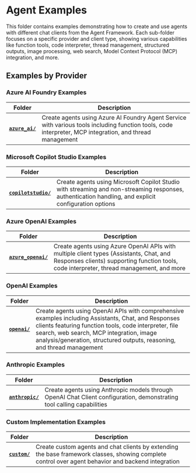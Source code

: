 # Agent Examples

This folder contains examples demonstrating how to create and use agents with different chat clients from the Agent Framework. Each sub-folder focuses on a specific provider and client type, showing various capabilities like function tools, code interpreter, thread management, structured outputs, image processing, web search, Model Context Protocol (MCP) integration, and more.

## Examples by Provider

### Azure AI Foundry Examples

| Folder | Description |
|--------|-------------|
| **[`azure_ai/`](azure_ai/)** | Create agents using Azure AI Foundry Agent Service with various tools including function tools, code interpreter, MCP integration, and thread management |

### Microsoft Copilot Studio Examples

| Folder | Description |
|--------|-------------|
| **[`copilotstudio/`](copilotstudio/)** | Create agents using Microsoft Copilot Studio with streaming and non-streaming responses, authentication handling, and explicit configuration options |

### Azure OpenAI Examples

| Folder | Description |
|--------|-------------|
| **[`azure_openai/`](azure_openai/)** | Create agents using Azure OpenAI APIs with multiple client types (Assistants, Chat, and Responses clients) supporting function tools, code interpreter, thread management, and more |

### OpenAI Examples

| Folder | Description |
|--------|-------------|
| **[`openai/`](openai/)** | Create agents using OpenAI APIs with comprehensive examples including Assistants, Chat, and Responses clients featuring function tools, code interpreter, file search, web search, MCP integration, image analysis/generation, structured outputs, reasoning, and thread management |

### Anthropic Examples

| Folder | Description |
|--------|-------------|
| **[`anthropic/`](anthropic/)** | Create agents using Anthropic models through OpenAI Chat Client configuration, demonstrating tool calling capabilities |

### Custom Implementation Examples

| Folder | Description |
|--------|-------------|
| **[`custom/`](custom/)** | Create custom agents and chat clients by extending the base framework classes, showing complete control over agent behavior and backend integration |
